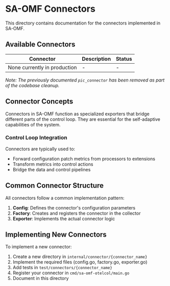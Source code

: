 # SA-OMF Connectors

This directory contains documentation for the connectors implemented in SA-OMF.

## Available Connectors

| Connector | Description | Status |
|-----------|-------------|--------|
| None currently in production | - | - |

*Note: The previously documented `pic_connector` has been removed as part of the codebase cleanup.*

## Connector Concepts

Connectors in SA-OMF function as specialized exporters that bridge different parts of the control loop. They are essential for the self-adaptive capabilities of the system.

### Control Loop Integration

Connectors are typically used to:
- Forward configuration patch metrics from processors to extensions
- Transform metrics into control actions
- Bridge the data and control pipelines

## Common Connector Structure

All connectors follow a common implementation pattern:

1. **Config**: Defines the connector's configuration parameters
2. **Factory**: Creates and registers the connector in the collector
3. **Exporter**: Implements the actual connector logic

## Implementing New Connectors

To implement a new connector:

1. Create a new directory in `internal/connector/{connector_name}`
2. Implement the required files (config.go, factory.go, exporter.go)
3. Add tests in `test/connectors/{connector_name}`
4. Register your connector in `cmd/sa-omf-otelcol/main.go`
5. Document in this directory